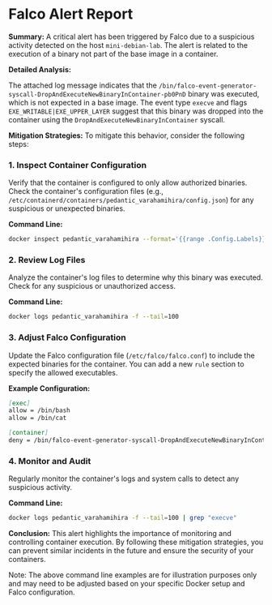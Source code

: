 **Falco Alert Report**
======================

**Summary:**
A critical alert has been triggered by Falco due to a suspicious activity detected on the host `mini-debian-lab`. The alert is related to the execution of a binary not part of the base image in a container.

**Detailed Analysis:**

The attached log message indicates that the `/bin/falco-event-generator-syscall-DropAndExecuteNewBinaryInContainer-pb0PnD` binary was executed, which is not expected in a base image. The event type `execve` and flags `EXE_WRITABLE|EXE_UPPER_LAYER` suggest that this binary was dropped into the container using the `DropAndExecuteNewBinaryInContainer` syscall.

**Mitigation Strategies:**
To mitigate this behavior, consider the following steps:

### 1. Inspect Container Configuration

Verify that the container is configured to only allow authorized binaries. Check the container's configuration files (e.g., `/etc/containerd/containers/pedantic_varahamihira/config.json`) for any suspicious or unexpected binaries.

**Command Line:**

```bash
docker inspect pedantic_varahamihira --format='{{range .Config.Labels}}{{.Key}}: {{.Value}}\n'
```

### 2. Review Log Files

Analyze the container's log files to determine why this binary was executed. Check for any suspicious or unauthorized access.

**Command Line:**

```bash
docker logs pedantic_varahamihira -f --tail=100
```

### 3. Adjust Falco Configuration

Update the Falco configuration file (`/etc/falco/falco.conf`) to include the expected binaries for the container. You can add a new `rule` section to specify the allowed executables.

**Example Configuration:**
```markdown
[exec]
allow = /bin/bash
allow = /bin/cat

[container]
deny = /bin/falco-event-generator-syscall-DropAndExecuteNewBinaryInContainer-pb0PnD
```

### 4. Monitor and Audit

Regularly monitor the container's logs and system calls to detect any suspicious activity.

**Command Line:**

```bash
docker logs pedantic_varahamihira -f --tail=100 | grep "execve"
```

**Conclusion:**
This alert highlights the importance of monitoring and controlling container execution. By following these mitigation strategies, you can prevent similar incidents in the future and ensure the security of your containers.

Note: The above command line examples are for illustration purposes only and may need to be adjusted based on your specific Docker setup and Falco configuration.